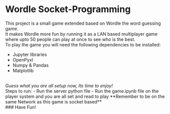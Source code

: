 # Wordle Socket-Programming

This project is a small game extended based on Wordle the word guessing game.<br>
It makes Wordle more fun by running it as a LAN based multiplayer game where upto 50 people can play at once to see who is the best.
<br>
To play the game you will need the following dependencies to be installed:
- Jupyter libraries
- OpenPyxl
- Numpy & Pandas
- Matplotlib
<br>
<i>Guess what you are all setup now, Its time to enjoy!</i>
<br>
Steps to run:
- Run the server python file
- Run the game.ipynb file on the player system and you are all set and read to play
**Remember to be on the same Network as this game is socket based**
<br>
### Have Fun!
